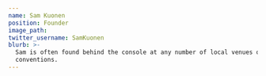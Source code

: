 ```yaml
---
name: Sam Kuonen
position: Founder
image_path:
twitter_username: SamKuonen
blurb: >-
  Sam is often found behind the console at any number of local venues or
  conventions.
---
```

